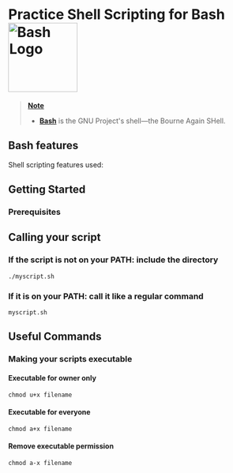 <h1>
  Practice Shell Scripting for Bash <a href="https://www.gnu.org/software/bash/"> <img width="140" alt="Bash Logo" src="https://upload.wikimedia.org/wikipedia/commons/thumb/8/82/Gnu-bash-logo.svg/2560px-Gnu-bash-logo.svg.png" />
</h1>

> **Note**
>
> +  **<a href="https://www.gnu.org/software/bash/">Bash</a>** is the GNU Project's shell—the Bourne Again SHell. 
>
## Bash features
Shell scripting features used:

## Getting Started

### Prerequisites

## Calling your script

### If the script is not on your PATH: include the directory
```
./myscript.sh
```

### If it is on your PATH: call it like a regular command
```
myscript.sh
```

## Useful Commands

### Making your scripts executable
#### Executable for owner only
```
chmod u+x filename
```

#### Executable for everyone
```
chmod a+x filename
```

#### Remove executable permission
```
chmod a-x filename
```